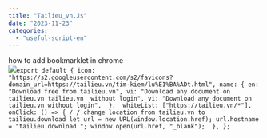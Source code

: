 ```yaml
---
title: "Tailieu_vn.Js"
date: "2023-11-23"
categories: 
  - "useful-script-en"
---
```


how to add bookmarklet in chrome  
![](https://camo.githubusercontent.com/5f21e427a7d3ee887313a4f9b1ab033e6462db47ca299bf3f7e2d81a0ce854bd/68747470733a2f2f696d672e7765626e6f74732e636f6d2f323031392f30342f447261672d616e642d44726f702d4c696e6b732d696e2d4368726f6d652e706e67)`export default { icon: "https://s2.googleusercontent.com/s2/favicons?domain_url=https://tailieu.vn/tim-kiem/lu%E1%BA%ADt.html", name: { en: "Download free from tailieu.vn", vi: "Download any document on tailieu.vn tailieu.vn  without login", vi: "Download any document on tailieu.vn without login",  },  whiteList: ["https://tailieu.vn/*"],  onClick: () => { / / change location from tailieu.vn to tailieu.download let url = new URL(window.location.href); url.hostname = "tailieu.download "; window.open(url.href, "_blank");  }, };`
